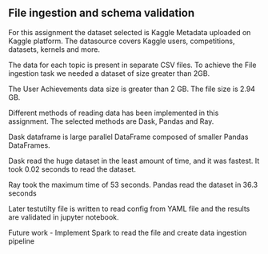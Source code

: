 ## File ingestion and schema validation

For this assignment the dataset selected is Kaggle Metadata uploaded on Kaggle platform. 
The datasource covers Kaggle users, competitions, datasets, kernels and more. 

The data for each topic is present in separate CSV files. To achieve the File ingestion task we needed a dataset of size greater than 2GB. 

The User Achievements data size is greater than 2 GB. The file size is 2.94 GB. 

Different methods of reading data has been implemented in this assignment. The selected methods are Dask, Pandas and Ray. 

Dask dataframe is large parallel DataFrame composed of smaller Pandas DataFrames.

Dask read the huge dataset in the least amount of time, and it was fastest. It took 0.02 seconds to read the dataset.

Ray took the maximum time of 53 seconds. Pandas read the dataset in 36.3 seconds

Later testutilty file is written to read config from YAML file and the results are validated in jupyter notebook.


Future work - 
Implement Spark to read the file and create data ingestion pipeline